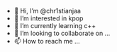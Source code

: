 - 👋 Hi, I’m @chr1stianjaa
- 👀 I’m interested in kpop
- 🌱 I’m currently learning c++
- 💞️ I’m looking to collaborate on ...
- 📫 How to reach me ...

<!---
chr1stianjaa/chr1stianjaa is a ✨ special ✨ repository because its `README.md` (this file) appears on your GitHub profile.
You can click the Preview link to take a look at your changes.
--->
